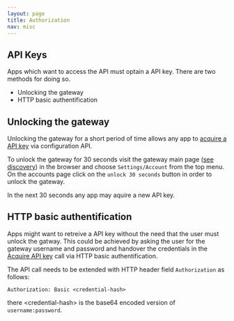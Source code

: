 ```yaml
---
layout: page
title: Authorization
nav: misc
---
```


## API Keys
Apps which want to access the API must optain a API key. There are two methods for doing so.

- Unlocking the gateway
- HTTP basic authentification

## Unlocking the gateway
Unlocking the gateway for a short period of time allows any app to [acquire a API key](/configuration#aquireapikey) via configuration API.

To unlock the gateway for 30 seconds visit the gateway main page ([see discovery](/discovery)) in the browser and choose `Settings/Account` from the top menu. On the accounts page click on the `unlock 30 seconds` button in order to unlock the gateway.

In the next 30 seconds any app may aquire a new API key.

## HTTP basic authentification
Apps might want to retreive a API key without the need that the user must unlock the gatway.
This could be achieved by asking the user for the gateway username and password and handover the credentials
in the [Acquire API key](/configuration#aquireapikey) call via HTTP basic authentification.

The API call needs to be extended with HTTP header field `Authorization` as follows:

	Authorization: Basic <credential-hash>

there &lt;credential-hash&gt; is the base64 encoded version of `username:password`.
